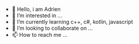 - 👋 Hello, i am Adrien
- 👀 I’m interested in ...
- 🌱 I’m currently learning c++, c#, kotlin, javascript
- 💞️ I’m looking to collaborate on ...
- 📫 How to reach me ...

<!---
Clockwork-Blue/Clockwork-Blue is a ✨ special ✨ repository because its `README.md` (this file) appears on your GitHub profile.
You can click the Preview link to take a look at your changes.
--->
